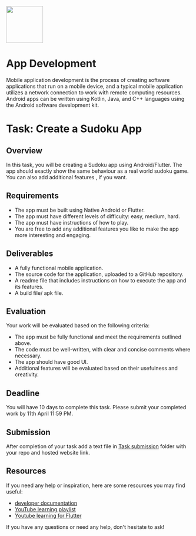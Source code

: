 <img src="https://github.com/EnigmaVSSUT/Induction-2023-2nd-year/blob/main/App%20development/assets/android.gif" width="100">

# App Development

Mobile application development is the process of creating software applications that run on a mobile device, and a typical mobile application utilizes a network connection to work with remote computing resources. Android apps can be written using Kotlin, Java, and C++ languages using the Android software development kit.

# Task: Create a Sudoku App

## Overview

In this task, you will be creating a Sudoku app using Android/Flutter. The app should exactly show the same behaviour as a real world sudoku game. You can also add additional features , if you want.
## Requirements

- The app must be built using Native Android or Flutter.
- The app must have different levels of difficulty: easy, medium, hard.
- The app must have instructions of how to play.
- You are free to add any additional features you like to make the app more interesting and engaging.

## Deliverables

- A fully functional mobile application.
- The source code for the application, uploaded to a GitHub repository.
- A readme file that includes instructions on how to execute the app and its features.
- A build file/ apk file.

## Evaluation

Your work will be evaluated based on the following criteria:

- The app must be fully functional and meet the requirements outlined above.
- The code must be well-written, with clear and concise comments where necessary.
- The app should have good UI.
- Additional features will be evaluated based on their usefulness and creativity.

## Deadline

You will have 10 days to complete this task. Please submit your completed work by 11th April 11:59 PM.

## Submission

After completion of your task add a text file in [Task submission](https://github.com/EnigmaVSSUT/Induction-2023-2nd-year-and-MCA/tree/main/App%20development/Task%20Submission) folder with your repo and hosted website link.

## Resources

If you need any help or inspiration, here are some resources you may find useful:

- [developer documentation](https://developer.android.com/docs)
- [YouTube learning playlist](https://www.youtube.com/watch?v=3Ri9PPsGCEg&list=PLQkwcJG4YTCTq1raTb5iMuxnEB06J1VHX)
- [Youtube learning for Flutter](https://www.youtube.com/watch?v=1ukSR1GRtMU&list=PL4cUxeGkcC9jLYyp2Aoh6hcWuxFDX6PBJ)


If you have any questions or need any help, don't hesitate to ask!
